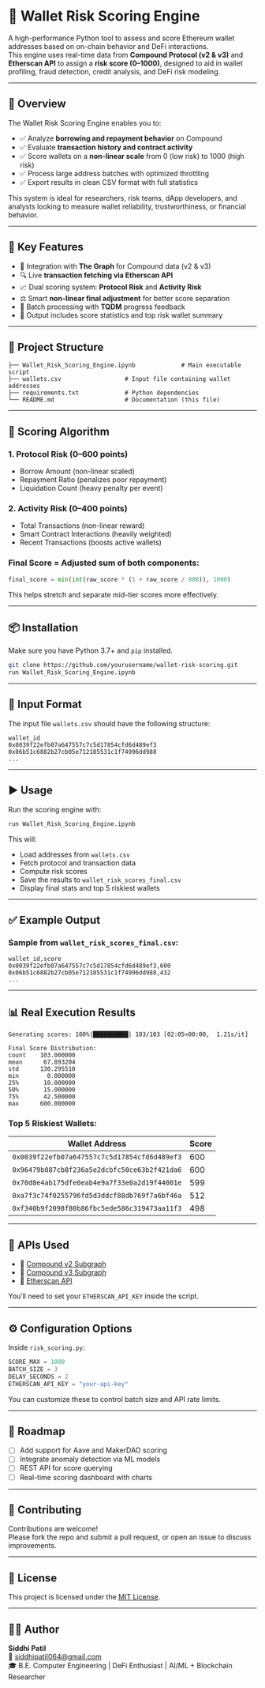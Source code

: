 # 🧠 Wallet Risk Scoring Engine

A high-performance Python tool to assess and score Ethereum wallet addresses based on on-chain behavior and DeFi interactions.  
This engine uses real-time data from **Compound Protocol (v2 & v3)** and **Etherscan API** to assign a **risk score (0–1000)**, designed to aid in wallet profiling, fraud detection, credit analysis, and DeFi risk modeling.

---

## 📌 Overview

The Wallet Risk Scoring Engine enables you to:
- ✅ Analyze **borrowing and repayment behavior** on Compound
- ✅ Evaluate **transaction history and contract activity**
- ✅ Score wallets on a **non-linear scale** from 0 (low risk) to 1000 (high risk)
- ✅ Process large address batches with optimized throttling
- ✅ Export results in clean CSV format with full statistics

This system is ideal for researchers, risk teams, dApp developers, and analysts looking to measure wallet reliability, trustworthiness, or financial behavior.

---

## 🚀 Key Features

- 🔗 Integration with **The Graph** for Compound data (v2 & v3)
- 🔍 Live **transaction fetching via Etherscan API**
- 📈 Dual scoring system: **Protocol Risk** and **Activity Risk**
- ⚖️ Smart **non-linear final adjustment** for better score separation
- 📁 Batch processing with **TQDM** progress feedback
- 💾 Output includes score statistics and top risk wallet summary

---

## 📂 Project Structure

```
├── Wallet_Risk_Scoring_Engine.ipynb             # Main executable script
├── wallets.csv                  # Input file containing wallet addresses
├── requirements.txt             # Python dependencies
└── README.md                    # Documentation (this file)
```

---

## 🧠 Scoring Algorithm

### 1. **Protocol Risk** (0–600 points)
- Borrow Amount (non-linear scaled)
- Repayment Ratio (penalizes poor repayment)
- Liquidation Count (heavy penalty per event)

### 2. **Activity Risk** (0–400 points)
- Total Transactions (non-linear reward)
- Smart Contract Interactions (heavily weighted)
- Recent Transactions (boosts active wallets)

### Final Score = Adjusted sum of both components:

```python
final_score = min(int(raw_score * (1 + raw_score / 800)), 1000)
```

This helps stretch and separate mid-tier scores more effectively.

---

## 📦 Installation

Make sure you have Python 3.7+ and `pip` installed.

```bash
git clone https://github.com/yourusername/wallet-risk-scoring.git
run Wallet_Risk_Scoring_Engine.ipynb

```

---

## 📄 Input Format

The input file `wallets.csv` should have the following structure:

```csv
wallet_id
0x0039f22efb07a647557c7c5d17854cfd6d489ef3
0x06b51c6882b27cb05e712185531c1f74996dd988
...
```

---

## ▶️ Usage

Run the scoring engine with:

```bash
run Wallet_Risk_Scoring_Engine.ipynb
```

This will:
- Load addresses from `wallets.csv`
- Fetch protocol and transaction data
- Compute risk scores
- Save the results to `wallet_risk_scores_final.csv`
- Display final stats and top 5 riskiest wallets

---

## ✅ Example Output

### Sample from `wallet_risk_scores_final.csv`:

```csv
wallet_id,score
0x0039f22efb07a647557c7c5d17854cfd6d489ef3,600
0x06b51c6882b27cb05e712185531c1f74996dd988,432
...
```

---

## 📊 Real Execution Results

```
Generating scores: 100%|██████████| 103/103 [02:05<00:00,  1.21s/it]

Final Score Distribution:
count    103.000000
mean      67.893204
std      130.295510
min        0.000000
25%       10.000000
50%       15.000000
75%       42.500000
max      600.000000
```

### Top 5 Riskiest Wallets:

| Wallet Address                              | Score |
|---------------------------------------------|-------|
| `0x0039f22efb07a647557c7c5d17854cfd6d489ef3` | 600   |
| `0x96479b087cb8f236a5e2dcbfc50ce63b2f421da6` | 600   |
| `0x70d8e4ab175dfe0eab4e9a7f33e0a2d19f44001e` | 599   |
| `0xa7f3c74f0255796fd5d3ddcf88db769f7a6bf46a` | 512   |
| `0xf340b9f2098f80b86fbc5ede586c319473aa11f3` | 498   |

---

## 🔌 APIs Used

- 🧠 [Compound v2 Subgraph](https://thegraph.com/hosted-service/subgraph/graphprotocol/compound-v2)
- 🧠 [Compound v3 Subgraph](https://thegraph.com/hosted-service/subgraph/compound-finance/compound-v3)
- 🧾 [Etherscan API](https://etherscan.io/apis)

You’ll need to set your `ETHERSCAN_API_KEY` inside the script.

---

## ⚙️ Configuration Options

Inside `risk_scoring.py`:

```python
SCORE_MAX = 1000
BATCH_SIZE = 3
DELAY_SECONDS = 2
ETHERSCAN_API_KEY = "your-api-key"
```

You can customize these to control batch size and API rate limits.

---

## 🧭 Roadmap

- [ ] Add support for Aave and MakerDAO scoring
- [ ] Integrate anomaly detection via ML models
- [ ] REST API for score querying
- [ ] Real-time scoring dashboard with charts

---

## 🤝 Contributing

Contributions are welcome!  
Please fork the repo and submit a pull request, or open an issue to discuss improvements.

---

## 📄 License

This project is licensed under the [MIT License](LICENSE).

---

## 👨‍💻 Author

**Siddhi Patil**  
📧 siddhipatil064@gmail.com  
🎓 B.E. Computer Engineering | DeFi Enthusiast | AI/ML + Blockchain Researcher

